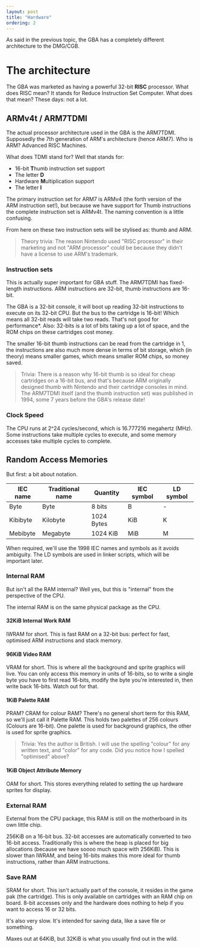 ```yaml
---
layout: post
title: "Hardware"
ordering: 2
---
```


As said in the previous topic, the GBA has a completely different architecture to the DMG/CGB.

# The architecture

The GBA was marketed as having a powerful 32-bit **RISC** processor. What does RISC mean? It stands for Reduce Instruction Set Computer. What does that mean? These days: not a lot.

## ARMv4t / ARM7TDMI

The actual processor architecture used in the GBA is the ARM7TDMI. Supposedly the 7th generation of ARM's architecture (hence ARM7). Who is ARM? Advanced RISC Machines.

What does TDMI stand for? Well that stands for:
* 16-bit **T**humb instruction set support
* The letter **D**
* Hardware **M**ultiplication support
* The letter **I**

The primary instruction set for ARM7 is ARMv4 (the forth version of the ARM instruction set!), but because we have support for Thumb instructions the complete instruction set is ARMv4t. The naming convention is a little confusing.

From here on these two instruction sets will be stylised as: thumb and ARM.

> Theory trivia: The reason Nintendo used "RISC processor" in their marketing and not "ARM processor" could be because they didn't have a license to use ARM's trademark.

### Instruction sets

This is actually super important for GBA stuff. The ARM7TDMI has fixed-length instructions. ARM instructions are 32-bit, thumb instructions are 16-bit.

The GBA is a 32-bit console, it will boot up reading 32-bit instructions to execute on its 32-bit CPU. But the bus to the cartridge is 16-bit! Which means all 32-bit reads will take two reads. That's not good for performance\*. Also: 32-bits is a lot of bits taking up a lot of space, and the ROM chips on these cartridges cost money.

The smaller 16-bit thumb instructions can be read from the cartridge in 1, the instructions are also much more dense in terms of bit storage, which (in theory) means smaller games, which means smaller ROM chips, so money saved.

> Trivia: There is a reason why 16-bit thumb is so ideal for cheap cartridges on a 16-bit bus, and that's because ARM originally designed thumb with Nintendo and their cartridge consoles in mind. The ARM7TDMI itself (and the thumb instruction set) was published in 1994, some 7 years before the GBA's release date!

### Clock Speed

The CPU runs at 2^24 cycles/second, which is 16.777216 megahertz (MHz). Some instructions take multiple cycles to execute, and some memory accesses take multiple cycles to complete.

## Random Access Memories

But first: a bit about notation.

|IEC name|Traditional name|Quantity  |IEC symbol|LD symbol|
|--------|----------------|----------|----------|---------|
|Byte    |Byte            |8 bits    |B         |-        |
|Kibibyte|Kilobyte        |1024 Bytes|KiB       |K        |
|Mebibyte|Megabyte        |1024 KiB  |MiB       |M        |

When required, we'll use the 1998 IEC names and symbols as it avoids ambiguity. The LD symbols are used in linker scripts, which will be important later.

### Internal RAM

But isn't all the RAM internal? Well yes, but this is "internal" from the perspective of the CPU.

The internal RAM is on the same physical package as the CPU.

#### 32KiB Internal Work RAM

IWRAM for short. This is fast RAM on a 32-bit bus: perfect for fast, optimised ARM instructions and stack memory.

#### 96KiB Video RAM

VRAM for short. This is where all the background and sprite graphics will live. You can only access this memory in units of 16-bits, so to write a single byte you have to first read 16-bits, modify the byte you're interested in, then write back 16-bits. Watch out for that.

#### 1KiB Palette RAM

PRAM? CRAM for colour RAM? There's no general short term for this RAM, so we'll just call it Palette RAM. This holds two palettes of 256 colours (Colours are 16-bit). One palette is used for background graphics, the other is used for sprite graphics.

> Trivia: Yes the author is British. I will use the spelling "colour" for any written text, and "color" for any code. Did you notice how I spelled "optimised" above?

#### 1KiB Object Attribute Memory

OAM for short. This stores everything related to setting the up hardware sprites for display.

### External RAM

External from the CPU package, this RAM is still on the motherboard in its own little chip.

256KiB on a 16-bit bus. 32-bit accesses are automatically converted to two 16-bit access. Traditionally this is where the heap is placed for big allocations (because we have soooo much space with 256KiB). This is slower than IWRAM, and being 16-bits makes this more ideal for thumb instructions, rather than ARM instructions.

### Save RAM

SRAM for short. This isn't actually part of the console, it resides in the game pak (the cartridge). This is only available on cartridges with an RAM chip on board. 8-bit accesses only and the hardware does nothing to help if you want to access 16 or 32 bits.

It's also very slow. It's intended for saving data, like a save file or something.

Maxes out at 64KiB, but 32KiB is what you usually find out in the wild.
